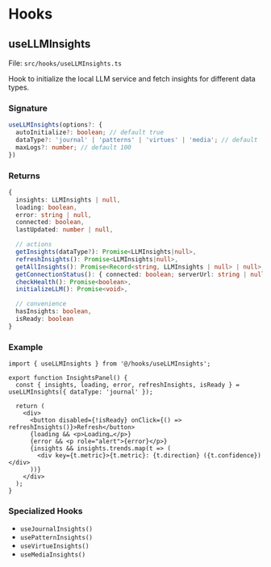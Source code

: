 # Hooks

## useLLMInsights
File: `src/hooks/useLLMInsights.ts`

Hook to initialize the local LLM service and fetch insights for different data types.

### Signature
```ts
useLLMInsights(options?: {
  autoInitialize?: boolean; // default true
  dataType?: 'journal' | 'patterns' | 'virtues' | 'media'; // default 'journal'
  maxLogs?: number; // default 100
})
```

### Returns
```ts
{
  insights: LLMInsights | null,
  loading: boolean,
  error: string | null,
  connected: boolean,
  lastUpdated: number | null,

  // actions
  getInsights(dataType?): Promise<LLMInsights|null>,
  refreshInsights(): Promise<LLMInsights|null>,
  getAllInsights(): Promise<Record<string, LLMInsights | null> | null>,
  getConnectionStatus(): { connected: boolean; serverUrl: string | null },
  checkHealth(): Promise<boolean>,
  initializeLLM(): Promise<void>,

  // convenience
  hasInsights: boolean,
  isReady: boolean
}
```

### Example
```tsx
import { useLLMInsights } from '@/hooks/useLLMInsights';

export function InsightsPanel() {
  const { insights, loading, error, refreshInsights, isReady } = useLLMInsights({ dataType: 'journal' });

  return (
    <div>
      <button disabled={!isReady} onClick={() => refreshInsights()}>Refresh</button>
      {loading && <p>Loading…</p>}
      {error && <p role="alert">{error}</p>}
      {insights && insights.trends.map(t => (
        <div key={t.metric}>{t.metric}: {t.direction} ({t.confidence})</div>
      ))}
    </div>
  );
}
```

### Specialized Hooks
- `useJournalInsights()`
- `usePatternInsights()`
- `useVirtueInsights()`
- `useMediaInsights()`